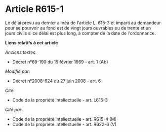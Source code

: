 # Article R615-1

Le délai prévu au dernier alinéa de l'article L. 615-3 et imparti au demandeur pour se pourvoir au fond est de vingt jours
ouvrables ou de trente et un jours civils si ce délai est plus long, à compter de la date de l'ordonnance.

**Liens relatifs à cet article**

_Anciens textes_:

  - Décret n°69-190 du 15 février 1969 - art. 1 (Ab)

_Modifié par_:

  - Décret n°2008-624 du 27 juin 2008 - art. 6

_Cite_:

  - Code de la propriété intellectuelle - art. L615-3

_Cité par_:

  - Code de la propriété intellectuelle - art. R615-4 (M)
  - Code de la propriété intellectuelle - art. R622-6 (V)
